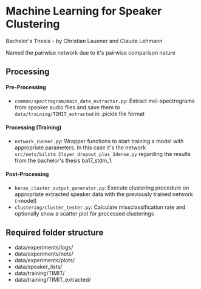 # Machine Learning for Speaker Clustering
Bachelor's Thesis - by Christian Lauener and Claude Lehmann

Named the pairwise network due to it's pairwise comparison nature

## Processing

#### Pre-Processing
- `common/spectrogram/main_data_extractor.py`: Extract mel-spectrograms from speaker audio files and save them to `data/training/TIMIT_extracted` in .pickle file format

#### Processing (Training)
- `network_runner.py`: Wrapper functions to start training a model with appropriate parameters. In this case it's the network `src/nets/bilstm_2layer_dropout_plus_2dense.py` regarding the results from the bachelor's thesis ba17_stdm_1.

#### Post-Processing
- `keras_cluster_output_generator.py`: Execute clustering procedure on appropriate extracted speaker data with the previously trained network (-model)
- `clustering/cluster_tester.py`: Calculate missclassification rate and optionally show a scatter plot for processed clusterings

## Required folder structure
* data/experiments/logs/
* data/experiments/nets/
* data/experiments/plots/
* data/speaker_lists/
* data/training/TIMIT/
* data/training/TIMIT_extracted/